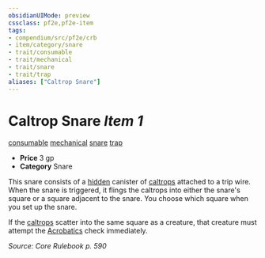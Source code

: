 ```yaml
---
obsidianUIMode: preview
cssclass: pf2e,pf2e-item
tags:
- compendium/src/pf2e/crb
- item/category/snare
- trait/consumable
- trait/mechanical
- trait/snare
- trait/trap
aliases: ["Caltrop Snare"]
---
```

# Caltrop Snare *Item 1*  
[consumable](../../../rules/traits/consumable.md)  [mechanical](../../../rules/traits/mechanical.md)  [snare](../../../rules/traits/snare.md)  [trap](../../../rules/traits/trap.md)  

- **Price** 3 gp
- **Category** Snare

This snare consists of a [hidden](../../../rules/conditions.md#Hidden) canister of [caltrops](caltrops.md) attached to a trip wire. When the snare is triggered, it flings the caltrops into either the snare's square or a square adjacent to the snare. You choose which square when you set up the snare.

If the [caltrops](caltrops.md) scatter into the same square as a creature, that creature must attempt the [Acrobatics](../../skills.md#Acrobatics) check immediately.

*Source: Core Rulebook p. 590*